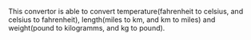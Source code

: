 This convertor is able to convert temperature(fahrenheit to celsius, and celsius to fahrenheit), length(miles to km, and km to miles) and weight(pound to kilogramms, and kg to pound).
